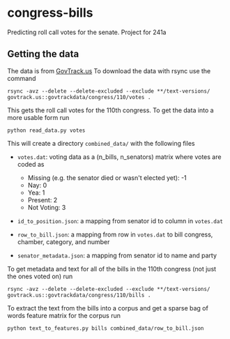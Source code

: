# congress-bills
Predicting roll call votes for the senate. Project for 241a

## Getting the data
The data is from [GovTrack.us](https://www.govtrack.us/developers/data) To download the data with rsync use the command
```
rsync -avz --delete --delete-excluded --exclude **/text-versions/ 	govtrack.us::govtrackdata/congress/110/votes .
```
This gets the roll call votes for the 110th congress. To get the data into a more usable form run

```
python read_data.py votes
```

This will create a directory `combined_data/` with the following files
- `votes.dat`: voting data as a (n_bills, n_senators) matrix where votes are coded as 
    - Missing (e.g. the senator died or wasn't elected yet): -1
    - Nay: 0
    - Yea: 1
    - Present: 2
    - Not Voting: 3

- `id_to_position.json`: a mapping from senator id to column in `votes.dat`
- `row_to_bill.json`: a mapping from row in `votes.dat` to bill congress, chamber, category, and number
- `senator_metadata.json`: a mapping from senator id to name and party

To get metadata and text for all of the bills in the 110th congress (not just the ones voted on) run
```
rsync -avz --delete --delete-excluded --exclude **/text-versions/ 	govtrack.us::govtrackdata/congress/110/bills .
```
To extract the text from the bills into a corpus and get a sparse bag of words feature matrix for the corpus run
```
python text_to_features.py bills combined_data/row_to_bill.json
```